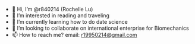 - 👋 Hi, I’m @r840214 (Rochelle Lu)
- 👀 I’m interested in reading and traveling
- 🌱 I’m currently learning how to do date science
- 💞️ I’m looking to collaborate on international enterprise for Biomechanics
- 📫 How to reach me? email: r19950214@gmail.com

<!---
r840214/r840214 is a ✨ special ✨ repository because its `README.md` (this file) appears on your GitHub profile.
You can click the Preview link to take a look at your changes.
--->
